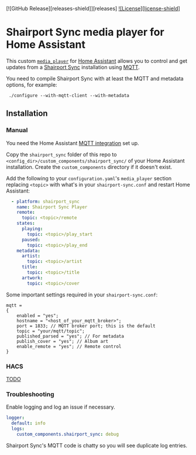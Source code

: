 [![GitHub Release][releases-shield]][releases]
[![License][license-shield]](LICENSE)

# Shairport Sync media player for Home Assistant

This custom [`media_player`](https://www.home-assistant.io/integrations/media_player/) 
for [Home Assistant](https://home-assistant.io/) allows you to control and get 
updates from a [Shairport Sync](https://github.com/mikebrady/shairport-sync/)
installation using [MQTT](https://mqtt.org/).

You need to compile Shairport Sync with at least the MQTT and metadata options, 
for example:

```
 ./configure --with-mqtt-client --with-metadata
```

## Installation

### Manual

You need the Home Assistant 
[MQTT integration](https://www.home-assistant.io/integrations/mqtt/) set up.

Copy the `shairport_sync` folder of this repo to 
`<config_dir>/custom_components/shairport_sync/` of your Home Assistant 
installation. Create the `custom_components` directory if it doesn't exist.

Add the following to your `configuration.yaml`'s `media_player` section 
replacing `<topic>` with what's in your `shairport-sync.conf` and restart
Home Assistant:

```yaml
  - platform: shairport_sync
    name: Shairport Sync Player
    remote:
      topic: <topic>/remote
    states:
      playing:
        topic: <topic>/play_start
      paused:
        topic: <topic>/play_end
    metadata:
      artist:
        topic: <topic>/artist
      title:
        topic: <topic>/title
      artwork:
        topic: <topic>/cover
```

Some important settings required in your `shairport-sync.conf`:

```
mqtt = 
{
    enabled = "yes";
    hostname = "<host_of_your_mqtt_broker>";
    port = 1833; // MQTT broker port; this is the default
    topic = "your/mqtt/topic";
    published_parsed = "yes"; // For metadata
    publish_cover = "yes"; // Album art
    enable_remote = "yes"; // Remote control
}
```

### HACS
[TODO](https://hacs.xyz/)

### Troubleshooting

Enable logging and log an issue if necessary. 

```yaml
logger:
  default: info
  logs:
    custom_components.shairport_sync: debug
```

Shairport Sync's MQTT code is chatty so you will see duplicate log entries.
